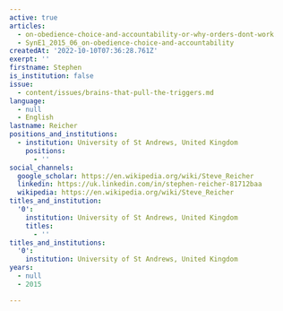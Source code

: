 ```yaml
---
active: true
articles:
  - on-obedience-choice-and-accountability-or-why-orders-dont-work
  - SynE1_2015_06_on-obedience-choice-and-accountability
createdAt: '2022-10-10T07:36:28.761Z'
exerpt: ''
firstname: Stephen
is_institution: false
issue:
  - content/issues/brains-that-pull-the-triggers.md
language:
  - null
  - English
lastname: Reicher
positions_and_institutions:
  - institution: University of St Andrews, United Kingdom
    positions:
      - ''
social_channels:
  google_scholar: https://en.wikipedia.org/wiki/Steve_Reicher
  linkedin: https://uk.linkedin.com/in/stephen-reicher-81712baa
  wikipedia: https://en.wikipedia.org/wiki/Steve_Reicher
titles_and_institution:
  '0':
    institution: University of St Andrews, United Kingdom
    titles:
      - ''
titles_and_institutions:
  '0':
    institution: University of St Andrews, United Kingdom
years:
  - null
  - 2015

---
```

